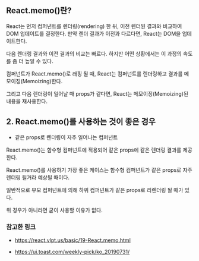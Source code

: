## React.memo()란?

React는 먼저 컴퍼넌트를 렌더링(rendering) 한 뒤, 이전 렌더된 결과와 비교하여 DOM 업데이트를 결정한다. 만약 렌더 결과가 이전과 다르다면, React는 DOM을 업데이트한다.

다음 렌더링 결과와 이전 결과의 비교는 빠르다. 하지만 어떤 상황에서는 이 과정의 속도를 좀 더 높일 수 있다.

컴퍼넌트가 React.memo()로 래핑 될 때, React는 컴퍼넌트를 렌더링하고 결과를 메모이징(Memoizing)한다. 

그리고 다음 렌더링이 일어날 때 props가 같다면, React는 메모이징(Memoizing)된 내용을 재사용한다.


## 2. React.memo()를 사용하는 것이 좋은 경우

- 같은 props로 렌더링이 자주 일어나는 컴퍼넌트

React.memo()는 함수형 컴퍼넌트에 적용되어 같은 props에 같은 렌더링 결과를 제공한다.

React.memo()를 사용하기 가장 좋은 케이스는 함수형 컴퍼넌트가 같은 props로 자주 렌더링 될거라 예상될 때이다.

일반적으로 부모 컴퍼넌트에 의해 하위 컴퍼넌트가 같은 props로 리렌더링 될 때가 있다.

위 경우가 아니라면 굳이 사용할 이유가 없다.

### 참고한 링크

- https://react.vlpt.us/basic/19-React.memo.html

- https://ui.toast.com/weekly-pick/ko_20190731/
